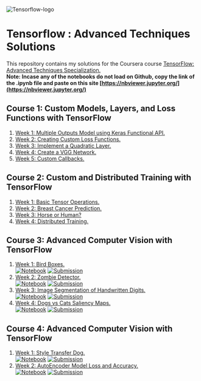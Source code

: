 
![Tensorflow-logo](https://camo.githubusercontent.com/aeb4f612bd9b40d81c62fcbebd6db44a5d4344b8b962be0138817e18c9c06963/68747470733a2f2f7777772e74656e736f72666c6f772e6f72672f696d616765732f74665f6c6f676f5f686f72697a6f6e74616c2e706e67)

# Tensorflow : Advanced Techniques Solutions

This repository contains my solutions for the Coursera course [TensorFlow: Advanced Techniques Specialization.](https://www.coursera.org/specializations/tensorflow-advanced-techniques)  
**Note: Incase any of the notebooks do not load on Github, copy the link of the .ipynb file and paste on this site [https://nbviewer.jupyter.org/](https://nbviewer.jupyter.org/)**

## Course 1: Custom Models, Layers, and Loss Functions with TensorFlow

1. [Week 1: Multiple Outputs Model using Keras Functional API.](Course-1/../Course%201/Week1_Assignment.ipynb)
2. [Week 2: Creating Custom Loss Functions.](Course-1/../Course%201/Week2_Assignment.ipynb)
3. [Week 3: Implement a Quadratic Layer.](Course-1/../Course%201/Week3_Assignment.ipynb)
4. [Week 4: Create a VGG Network.](Course-1/../Course%201/Week4_Assignment.ipynb)
5. [Week 5: Custom Callbacks.](Course-1/../Course%201/../Course%201/Week5_Bonus%20Notebook.ipynb)

## Course 2: Custom and Distributed Training with TensorFlow

1. [Week 1: Basic Tensor Operations.](Course-2/../Course%202/Week1_Assignment.ipynb)
2. [Week 2: Breast Cancer Prediction.](Course-2/../Course%202/Week2_Assignment.ipynb)
3. [Week 3: Horse or Human?](Course-2/../Course%202/Week3_Assignment.ipynb)
4. [Week 4: Distributed Training.](Course-2/../Course%202/Week4_Assignment.ipynb)

## Course 3: Advanced Computer Vision with TensorFlow

1. [Week 1: Bird Boxes.](Course-3/../Course%203/Week%201/)  
   [![Notebook](https://img.shields.io/badge/-Notebook-blue)](Course-3/../Course%203/Week%201/Week1_Assignment.ipynb)
   [![Submission](https://img.shields.io/badge/-birds.h5-brightgreen)](Course-3/../Course%203/Week%201/birds.h5) 
2. [Week 2: Zombie Detector.](Course-3/../Course%203/Week%202/)  
   [![Notebook](https://img.shields.io/badge/-Notebook-blue)](Course-3/../Course%203/Week%202/Week2_Assignment.ipynb)
   [![Submission](https://img.shields.io/badge/-results.data-brightgreen)](Course-3/../Course%203/Week%202/results.data)
3. [Week 3: Image Segmentation of Handwritten Digits.](Course-3/../Course%203/Week%203/)  
   [![Notebook](https://img.shields.io/badge/-Notebook-blue)](Course-3/../Course%203/Week%203/Week3_Assignment.ipynb)
   [![Submission](https://img.shields.io/badge/-model.h5-brightgreen)](Course-3/../Course%203/Week%203/model.h5)
4. [Week 4: Dogs vs Cats Saliency Maps.](Course-3/../Course%203/Week%204/)  
   [![Notebook](https://img.shields.io/badge/-Notebook-blue)](Course-3/../Course%203/Week%204/Week4_Assignment.ipynb)
   [![Submission](https://img.shields.io/badge/-images.zip-brightgreen)](Course-3/../Course%203/Week%204/images.zip)

## Course 4: Advanced Computer Vision with TensorFlow

1. [Week 1: Style Transfer Dog.](Course-4/../Course%204/Week%201/)  
   [![Notebook](https://img.shields.io/badge/-Notebook-blue)](Course-4/../Course%204/Week%201/Week1_Assignment.ipynb)
   [![Submission](https://img.shields.io/badge/-doggo.png-brightgreen)](Course-4/../Course%204/Week%201/doggo.png) 
2. [Week 2: AutoEncoder Model Loss and Accuracy.](Course-4/../Course%204/Week%202/)  
   [![Notebook](https://img.shields.io/badge/-Notebook-blue)](Course-4/../Course%204/Week%202/Week2_Assignment.ipynb)
   [![Submission](https://img.shields.io/badge/-mymodel.h5-brightgreen)](Course-4/../Course%204/Week%202/mymodel.h5)